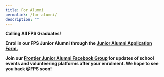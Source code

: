 ```yaml
---
title: For Alumni
permalink: /for-alumni/
description: ""
---
```

<p><strong>Calling All FPS Graduates!</strong></p>
<p><strong>Enrol in our FPS Junior Alumni through the <a href="https://form.gov.sg/#!/6229934a09260b0012a7bd78">Junior Alumni Application Form.</a></strong></p>
<p><strong>Join our <a href="https://www.facebook.com/groups/704135004516627/">Frontier Junior Alumni Facebook Group</a> for updates of school events and volunteering platforms after your enrolment. We hope to see you back @FPS soon!</strong></p>